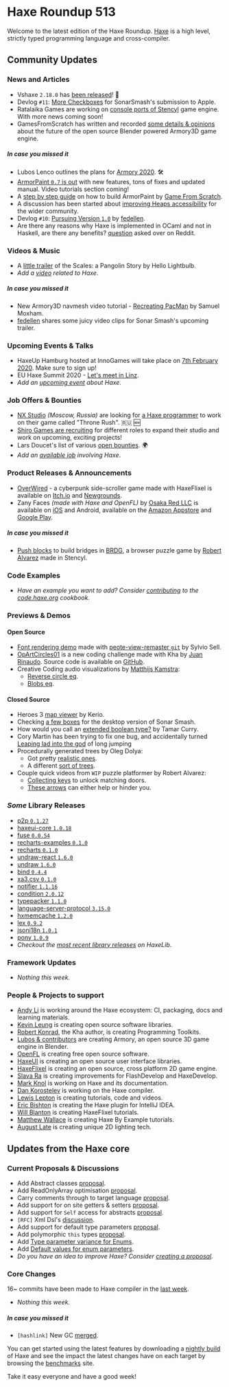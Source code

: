 [_template]: ../templates/roundup.html
[date]: / "2020-01-23 09:46:00"
[modified]: / "2020-01-23 11:02:00"
[published]: / "2020-01-23 12:00:00"
[description]: / "The latest news covering the Haxe community, featuring upcoming talks, the latest HaxeLib releases, game previews and lots more!"
[contributor]: https://twitter.com/teormech "Alexander Hohlov"

# Haxe Roundup 513

Welcome to the latest edition of the Haxe Roundup. [Haxe](http://haxe.org/?ref=haxe.io) is a high level, strictly typed programming language and cross-compiler.

## Community Updates

### News and Articles

- Vshaxe `2.18.0` has [been released](https://github.com/vshaxe/vshaxe/blob/master/CHANGELOG.md#2180-january-19-2020)! :star2:
- Devlog `#11`: [More Checkboxes](https://www.pixelpajamastudios.com/blog/devlog-11-more-checkboxes) for SonarSmash's submission to Apple.
- Ratalaika Games are working on [console ports of Stencyl](https://twitter.com/ratalaika/status/1219684001348308998) game engine. With more news coming soon!
- GamesFromScratch has written and recorded [some details & opinions](https://www.gamefromscratch.com/post/2020/01/21/The-Future-Of-Armory-Engine.aspx) about the future of the open source Blender powered Armory3D game engine.

##### _In case you missed it_

- Lubos Lenco outlines the plans for [Armory 2020](https://github.com/armory3d/armory/issues/1545). 🛠
- [ArmorPaint `0.7` is out](https://twitter.com/luboslenco/status/1215291557223550978) with new features, tons of fixes and updated manual. Video tutorials section coming!
- A [step by step guide](https://www.gamefromscratch.com/post/2020/01/10/Building-ArmorPaint-From-Source.aspx) on how to build ArmorPaint by [Game From Scratch](https://twitter.com/gamefromscratch/status/1215704419859357696).
- A discussion has been started about [improving Heaps accessibility](https://github.com/HeapsIO/heaps/issues/745) for the wider community.
- Devlog `#10`: [Pursuing Version `1.0`](https://www.pixelpajamastudios.com/blog/devlog-10-pursuing-version-10) by [fedellen](https://twitter.com/fedellen/status/1216820612339044353).
- Are there any reasons why Haxe is implemented in OCaml and not in Haskell, are there any benefits? [question](https://www.reddit.com/r/haxe/comments/emdyd0/are_there_reasons_why_haxe_is_implemented_in/) asked over on Reddit.

### Videos & Music

- A [little trailer](https://twitter.com/hello_lightbulb/status/1217866888220434433) of the Scales: a Pangolin Story by Hello Lightbulb.
- _Add a [video](https://github.com/skial/haxe.io/labels/video) related to Haxe_.

##### _In case you missed it_

- New Armory3D navmesh video tutorial - [Recreating PacMan](https://www.youtube.com/watch?v=TuKX3ap-JMs) by Samuel Moxham.
- [fedellen](https://twitter.com/fedellen/status/1216085419928047618) shares some juicy video clips for Sonar Smash's upcoming trailer.

### Upcoming Events & Talks

- HaxeUp Hamburg hosted at InnoGames will take place on [7th February 2020](https://community.haxe.org/t/haxeup-hamburg-7th-february-2020/2218/1). Make sure to sign up!
- EU Haxe Summit 2020 - [Let's meet in Linz](https://community.haxe.org/t/eu-haxe-summit-2020-lets-meet-in-linz/2114).
- _Add an [upcoming event](https://github.com/skial/haxe.io/labels/events) about Haxe._

### Job Offers & Bounties

- [NX Studio](https://studionx.ru/) _(Moscow, Russia)_ are looking for [a Haxe programmer](https://hh.ru/vacancy/35432606) to work on their game called "Throne Rush". :ru: :new:
- [Shiro Games are recruiting](https://twitter.com/ncannasse/status/1166704326485651457) for different roles to expand their studio and work on upcoming, exciting projects!
- Lars Doucet's list of various [open bounties](https://github.com/larsiusprime/larsBounties/issues). :earth_africa:
- _Add an [available job](https://github.com/skial/haxe.io/labels/jobs) involving Haxe_.

### Product Releases & Announcements

- [OverWired](https://alont.itch.io/overwired) - a cyberpunk side-scroller game made with HaxeFlixel is available on [Itch.io](https://alont.itch.io/overwired) and [Newgrounds](https://www.newgrounds.com/portal/view/744578).
- Zany Faces _(made with Haxe and OpenFL)_ by [Osaka Red LLC](https://twitter.com/osakared/status/1218349516069339136) is available on [iOS](https://apps.apple.com/app/id1058255102) and Android, available on the [Amazon Appstore](https://www.amazon.com/gp/product/B083ZPTMRT) and [Google Play](https://play.google.com/store/apps/details?id=com.osakared.zanyfaces).

##### _In case you missed it_

- [Push blocks](https://twitter.com/Stencyl/status/1217446340935983106) to build bridges in [BRDG](https://rob1221.itch.io/brdg), a browser puzzle game by [Robert Alvarez](https://twitter.com/Rob1221dev/) made in Stencyl.

### Code Examples

- _Have an example you want to add? Consider [contributing](https://github.com/HaxeFoundation/code-cookbook#contributing-articles) to the [code.haxe.org](https://code.haxe.org/) cookbook._

### Previews & Demos

#### Open Source

- [Font rendering demo](http://www.maitag.de/semmi/haxelime/peote-view-remaster/textrendering/) made with [peote-view-remaster `git`](https://github.com/maitag/peote-view-remaster) by Sylvio Sell.
- [OpArtCircles01](http://juanrinaudo.github.io/challenges/010_OpArtCircles01/index.html) is a new coding challenge made with Kha by [Juan Rinaudo](https://twitter.com/JanGamesDev/status/1218592623809703943). Source code is available on [GitHub](https://github.com/JuanRinaudo/CodingChallengesKha/blob/master/Source/replicationChallenges/OpArtCircles01.hx).
- Creative Coding audio visualizations by [Matthijs Kamstra](https://twitter.com/MatthijsKamstra):
    * [Reverse circle eq](https://www.instagram.com/p/B7ZRNlxnpWf/?utm_source=ig_web_copy_link).
    * [Blobs eq](https://www.instagram.com/p/B7axnTMH1HD/?utm_source=ig_web_copy_link).

#### Closed Source

- Heroes 3 [map viewer](https://twitter.com/nautilusnsk/status/1218652102702125056) by Kerio.
- Checking [a few boxes](https://twitter.com/fedellen/status/1218597484274049025) for the desktop version of Sonar Smash.
- How would you call an [extended boolean type?](https://twitter.com/tamarcurry/status/1218218761766887424) by Tamar Curry.
- Cory Martin has been trying to fix one bug, and accidentally turned [Leaping lad into the god](https://twitter.com/CoryAlexMartin/status/1218055688943030272) of long jumping
- Procedurally generated trees by Oleg Dolya: 
    * Got pretty [realistic ones](https://twitter.com/watawatabou/status/1217921455725465601).
    * A different [sort of trees](https://twitter.com/watawatabou/status/1218675814612578311).
- Couple quick videos from `WIP` puzzle platformer by Robert Alvarez:
    * [Collecting keys](https://twitter.com/Rob1221dev/status/1217800534901641216) to unlock matching doors.
    * [These arrows](https://twitter.com/Rob1221dev/status/1218556053455089665) can either help or hinder you.

### _Some_ Library Releases

- [p2p `0.1.27`](https://lib.haxe.org/p/p2p)
- [haxeui-core `1.0.18`](https://lib.haxe.org/p/haxeui-core)
- [fuse `0.0.54`](https://lib.haxe.org/p/fuse)
- [recharts-examples `0.1.0`](https://lib.haxe.org/p/recharts-examples)
- [recharts `0.1.0`](https://lib.haxe.org/p/recharts)
- [undraw-react `1.6.0`](https://lib.haxe.org/p/undraw-react)
- [undraw `1.6.0`](https://lib.haxe.org/p/undraw)
- [bind `0.4.4`](https://lib.haxe.org/p/bind)
- [xa3.csv `0.1.0`](https://lib.haxe.org/p/xa3.csv)
- [notifier `1.1.16`](https://lib.haxe.org/p/notifier)
- [condition `2.0.12`](https://lib.haxe.org/p/condition)
- [typepacker `1.1.0`](https://lib.haxe.org/p/typepacker)
- [language-server-protocol `3.15.0`](https://lib.haxe.org/p/language-server-protocol)
- [hxmemcache `1.2.0`](https://lib.haxe.org/p/hxmemcache)
- [lex `0.9.2`](https://lib.haxe.org/p/lex) 
- [jsoni18n `1.0.1`](https://lib.haxe.org/p/jsoni18n)
- [pony `1.0.9`](https://lib.haxe.org/p/pony)
- _Checkout the [most recent library releases](https://lib.haxe.org/recent/) on HaxeLib_.

### Framework Updates

- _Nothing this week._

### People & Projects to support

- [Andy Li](https://github.com/users/andyli/sponsorship) is working around the Haxe ecosystem: CI, packaging, docs and learning materials.
- [Kevin Leung](https://www.patreon.com/kevinresol) is creating open source software libraries.
- [Robert Konrad](https://www.patreon.com/RobDangerous), the Kha author, is creating Programming Toolkits.
- [Lubos & contributors](https://armory3d.org/fund) are creating Armory, an open source 3D game engine in Blender.
- [OpenFL](https://www.patreon.com/openfl) is creating free open source software.
- [HaxeUI](https://www.patreon.com/haxeui) is creating an open source user interface libraries.
- [HaxeFlixel](https://www.patreon.com/haxeflixel) is creating an open source, cross platform 2D game engine.
- [Slava Ra](https://www.patreon.com/slavara) is creating improvements for FlashDevelop and HaxeDevelop.
- [Mark Knol](https://www.patreon.com/markknol) is working on Haxe and its documentation.
- [Dan Korostelev](https://www.patreon.com/nadako) is working on the Haxe compiler.
- [Lewis Lepton](https://www.patreon.com/lewislepton) is creating tutorials, code and videos.
- [Eric Bishton](https://www.patreon.com/EricBishton) is creating the Haxe plugin for IntelliJ IDEA.
- [Will Blanton](https://www.patreon.com/x01010111) is creating HaxeFlixel tutorials.
- [Matthew Wallace](https://www.patreon.com/haxeexamples) is creating Haxe By Example tutorials.
- [August Late](https://www.patreon.com/augustlate) is creating unique 2D lighting tech.

## Updates from the Haxe core

### Current Proposals & Discussions

- Add Abstract classes [proposal](https://github.com/HaxeFoundation/haxe-evolution/pull/69).
- Add ReadOnlyArray optimisation [proposal](https://github.com/HaxeFoundation/haxe-evolution/pull/68).
- Carry comments through to target language [proposal](https://github.com/HaxeFoundation/haxe-evolution/pull/65).
- Add support for on site getters & setters [proposal](https://github.com/HaxeFoundation/haxe-evolution/pull/63).
- Add support for `Self` access for abstracts [proposal](https://github.com/HaxeFoundation/haxe-evolution/pull/62).
- `[RFC]` Xml Dsl's [discussion](https://github.com/HaxeFoundation/haxe-evolution/issues/60).
- Add support for default type parameters [proposal](https://github.com/HaxeFoundation/haxe-evolution/pull/50).
- Add polymorphic `this` types [proposal](https://github.com/HaxeFoundation/haxe-evolution/pull/36).
- Add [Type parameter variance for Enums](https://github.com/HaxeFoundation/haxe-evolution/pull/28).
- Add [Default values for enum parameters](https://github.com/HaxeFoundation/haxe-evolution/issues/27).
- _Do you have an idea to improve Haxe? Consider [creating a proposal]._

### Core Changes

16~ commits have been made to Haxe compiler in the [last week].

- _Nothing this week._

##### _In case you missed it_

- `[hashlink]` New GC [merged](https://github.com/HaxeFoundation/hashlink/pull/343).

You can get started using the latest features by downloading a [nightly build] of Haxe and see the impact the latest changes have on each target by browsing the [benchmarks] site.

Take it easy everyone and have a good week!

[benchmarks]: https://benchs.haxe.org/
[nightly build]: http://build.haxe.org
[creating a proposal]: https://github.com/HaxeFoundation/haxe-evolution
[last week]: https://github.com/issues?utf8=%E2%9C%93&q=closed%3A2020-01-16..2020-01-23+org%3Ahaxefoundation+is%3Aclosed+
